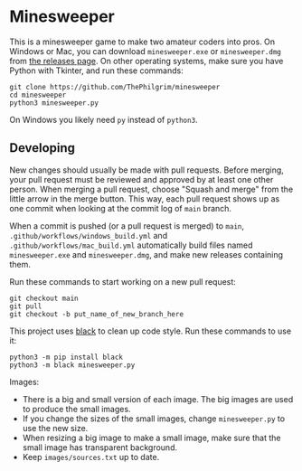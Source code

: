 # Minesweeper
This is a minesweeper game to make two amateur coders into pros.
On Windows or Mac, you can download `minesweeper.exe` or `minesweeper.dmg` from [the releases page](https://github.com/ThePhilgrim/minesweeper/releases).
On other operating systems, make sure you have Python with Tkinter, and run these commands:

```
git clone https://github.com/ThePhilgrim/minesweeper
cd minesweeper
python3 minesweeper.py
```

On Windows you likely need `py` instead of `python3`.


## Developing

New changes should usually be made with pull requests.
Before merging, your pull request must be reviewed and approved by at least one other person.
When merging a pull request, choose "Squash and merge" from the little arrow in the merge button.
This way, each pull request shows up as one commit when looking at the commit log of `main` branch.

When a commit is pushed (or a pull request is merged) to `main`,
`.github/workflows/windows_build.yml` and `.github/workflows/mac_build.yml`
automatically build files named `minesweeper.exe` and `minesweeper.dmg`,
and make new releases containing them.

Run these commands to start working on a new pull request:

```
git checkout main
git pull
git checkout -b put_name_of_new_branch_here
```

This project uses [black](https://github.com/psf/black) to clean up code style.
Run these commands to use it:

```
python3 -m pip install black
python3 -m black minesweeper.py
```

Images:
- There is a big and small version of each image. The big images are used to produce the small images.
- If you change the sizes of the small images, change `minesweeper.py` to use the new size.
- When resizing a big image to make a small image, make sure that the small image has transparent background.
- Keep `images/sources.txt` up to date.
